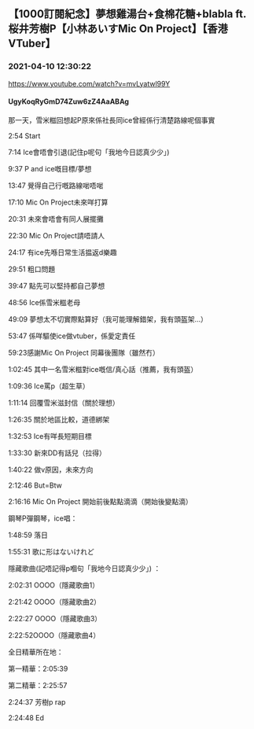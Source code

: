 ## 【1000訂閱紀念】夢想雞湯台+食棉花糖+blabla ft.桜井芳樹P【小林あいすMic On Project】【香港VTuber】
### 2021-04-10 12:30:22
https://www.youtube.com/watch?v=mvLyatwl99Y
#### UgyKoqRyGmD74Zuw6zZ4AaABAg
那一天，雪米糍回想起P原來係社長同ice曾經係行清楚路線呢個事實

2:54 Start

7:14 Ice會唔會引退(記住p呢句「我地今日認真少少」) 

9:37 P and ice嘅目標/夢想

13:47 覺得自己行嘅路線啱唔啱

17:10 Mic On Project未來咩打算

20:31 未來會唔會有同人展擺攤

22:30 Mic On Project請唔請人

24:17 有ice先喺日常生活揾返d樂趣

29:51 粗口問題

39:47 點先可以堅持都自己夢想

48:56 Ice係雪米糍老母

49:09 夢想太不切實際點算好（我可能理解錯架，我有頭盔架…）

53:47 係咩驅使ice做vtuber，係愛定責任

59:23感謝Mic On Project 同幕後團隊（雖然冇）

1:02:45 其中一名雪米糍對ice嘅信/真心話（推薦，我有頭盔）

1:09:36 Ice罵p（超生草）

1:11:14 回覆雪米滋封信（關於理想）

1:26:35 關於地區比較，道德綁架

1:32:53 Ice有咩長短期目標

1:33:30 新來DD有話兒（拉得）

1:40:22 做v原因，未來方向

2:12:46 But=Btw

2:16:16 Mic On Project 開始前後點點滴滴（開始後變點滴）

鋼琴P彈鋼琴，ice唱：

1:48:59 落日

1:55:31 歌に形はないけれど

隱藏歌曲(記唔記得p嗰句「我地今日認真少少」) ：

2:02:31 OOOO（隱藏歌曲1）

2:21:42 OOOO（隱藏歌曲2）

2:22:27 OOOO（隱藏歌曲3）

2:22:52OOOO（隱藏歌曲4）

全日精華所在地：

第一精華：2:05:39

第二精華：2:25:57

2:24:37 芳樹p rap

2:24:48 Ed

